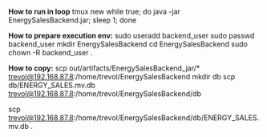 **How to run in loop**
tmux new
while true; do java -jar EnergySalesBackend.jar; sleep 1; done



**How to prepare execution env:**
sudo useradd backend_user
sudo passwd backend_user
mkdir EnergySalesBackend
cd EnergySalesBackend
sudo chown -R backend_user .


**How to copy:**
scp out/artifacts/EnergySalesBackend_jar/* trevol@192.168.87.8:/home/trevol/EnergySalesBackend
mkdir db
scp db/ENERGY_SALES.mv.db trevol@192.168.87.8:/home/trevol/EnergySalesBackend/db

scp trevol@192.168.87.8:/home/trevol/EnergySalesBackend/db/ENERGY_SALES.mv.db .

